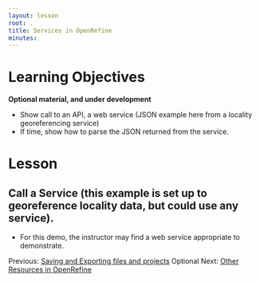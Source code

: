 ```yaml
---
layout: lesson
root: .
title: Services in OpenRefine
minutes: 
---
```


# Learning Objectives

**Optional material, and under development**

* Show call to an API, a web service (JSON example here from a locality georeferencing service)
* If time, show how to parse the JSON returned from the service.


# Lesson

## Call a Service (this example is set up to georeference locality data, but could use any service).

* For this demo, the instructor may find a web service appropriate to demonstrate.

Previous: [Saving and Exporting files and projects](04-save-export.html)  Optional Next: [Other Resources in OpenRefine](06-resources.html)


